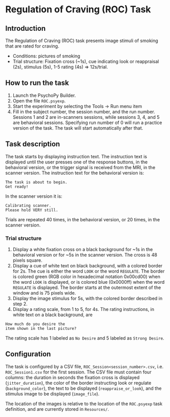 # Regulation of Craving (ROC) Task

## Introduction

The Regulation of Craving (ROC) task presents image stimuli of smoking that are rated for craving.

- Conditions: pictures of smoking
- Trial structure: Fixation cross (~1s), cue indicating look or reappraisal (2s),
stimulus (5s), 1-5 rating (4s) => 12s/trial.  

## How to run the task

1. Launch the PsychoPy Builder.
2. Open the file `ROC.psyexp`.
3. Start the experiment by selecting the Tools -> Run menu item
4. Fill in the subject number, the session number, and the run number. Sessions 1 and 2 are in-scanners sessions, while sessions 3, 4, and 5 are behavioral sessions. Specifying run number of 0 will run a practice version of the task. The task will start automatically after that.

## Task description

The task starts by displaying instruction text. The instruction text is displayed until the user presses one of the response buttons, in the behavioral version, or the trigger signal is received from the MRI, in the scanner version. The instruction text for the behavioral version is:
```
The task is about to begin.
Get ready!
```
In the scanner version it is:
```
Calibrating scanner.
Please hold VERY still.
```

Trials are repeated 40 times, in the behavioral version, or 20 times, in the scanner version.

### Trial structure

1. Display a white fixation cross on a black background for ~1s in the behavioral version or for ~5s in the scanner version. The cross is 48 pixels square.
2. Display a cue of white text on black background, with a colored border for 2s. The cue is either the word `LOOK` or the word `REGULATE`. The border is colored green (RGB color in hexadecimal notation 0x00cd00) when the word `LOOK` is displayed, or is colored blue (0x0000ff) when the word `REGULATE` is displayed. The border starts at the outermost extent of the window and is 75 pixels wide.
3. Display the image stimulus for 5s, with the colored border described in step 2.
4. Display a rating scale, from 1 to 5, for 4s. The rating instructions, in white text on a black background, are
```
How much do you desire the
item shown in the last picture?
```
The rating scale has 1 labeled as `No Desire` and 5 labeled as `Strong Desire`.


## Configuration

The task is configured by a CSV file, `ROC_Session<session_number>.csv`, i.e. `ROC_Session1.csv` for the first session. The CSV file must contain four columns: the duration in seconds the fixation cross is displayed (`jitter_duration`), the color of the border instructing look or regulate (`background_color`), the text to be displayed (`reappraise_or_look`), and the stimulus image to be displayed (`image_file`).

The location of the images is relative to the location of the `ROC.psyexp` task definition, and are currently stored in `Resources/`.
